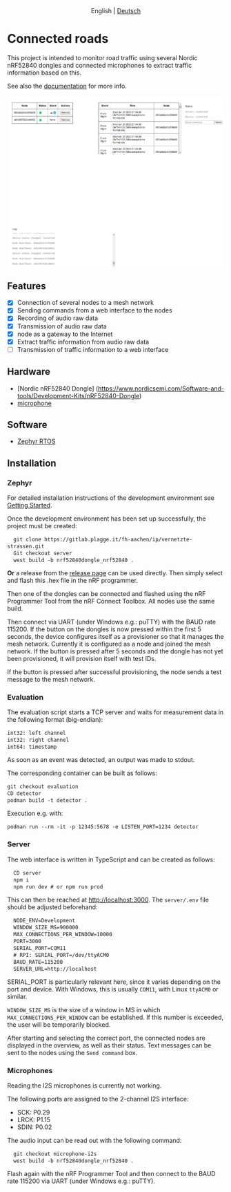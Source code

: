 <div align="center">
    English | <a href='./README_de.md'>Deutsch</a>
</div>

# Connected roads

This project is intended to monitor road traffic using several Nordic nRF52840 dongles and connected microphones to extract traffic information based on this.

See also the [documentation](https://gitlab.plagge.it/fh-aachen/ip/vernetzte-strassen/-/wikis/home) for more info.

![Connected Roads](screenshot.png)

## Features

- [x] Connection of several nodes to a mesh network
- [x] Sending commands from a web interface to the nodes
- [x] Recording of audio raw data
- [x] Transmission of audio raw data
- [x] node as a gateway to the Internet
- [x] Extract traffic information from audio raw data
- [ ] Transmission of traffic information to a web interface

## Hardware

- [Nordic nRF52840 Dongle] (https://www.nordicsemi.com/Software-and-tools/Development-Kits/nRF52840-Dongle)
- [microphone]()

## Software

- [Zephyr RTOS](https://www.zephyrproject.org/)

## Installation

### Zephyr

For detailed installation instructions of the development environment see [Getting Started](https://gitlab.plagge.it/fh-aachen/ip/vernetzte-strassen/-/wikis/Ressources/Development%20Setup).

Once the development environment has been set up successfully, the project must be created:

      git clone https://gitlab.plagge.it/fh-aachen/ip/vernetzte-strassen.git
      Git checkout server
      west build -b nrf52840dongle_nrf52840 .

**Or** a release from the [release page](https://gitlab.plagge.it/fh-aachen/ip/vernetzte-strassen/-/releases) can be used directly. Then simply select and flash this .hex file in the nRF programmer.

Then one of the dongles can be connected and flashed using the nRF Programmer Tool from the nRF Connect Toolbox. All nodes use the same build.

Then connect via UART (under Windows e.g.: puTTY) with the BAUD rate 115200. If the button on the dongles is now pressed within the first 5 seconds, the device configures itself as a provisioner so that it manages the mesh network. Currently it is configured as a node and joined the mesh network. If the button is pressed after 5 seconds and the dongle has not yet been provisioned, it will provision itself with test IDs.

If the button is pressed after successful provisioning, the node sends a test message to the mesh network.

### Evaluation

The evaluation script starts a TCP server and waits for measurement data in the following format (big-endian):

```
int32: left channel
int32: right channel
int64: timestamp
```

As soon as an event was detected, an output was made to stdout.

The corresponding container can be built as follows:

```
git checkout evaluation
CD detector
podman build -t detector .
```

Execution e.g. with:

```
podman run --rm -it -p 12345:5678 -e LISTEN_PORT=1234 detector
```

### Server

The web interface is written in TypeScript and can be created as follows:

      CD server
      npm i
      npm run dev # or npm run prod

This can then be reached at [http://localhost:3000](http://localhost:3000). The `server/.env` file should be adjusted beforehand:

      NODE_ENV=Development
      WINDOW_SIZE_MS=900000
      MAX_CONNECTIONS_PER_WINDOW=10000
      PORT=3000
      SERIAL_PORT=COM11
      # RPI: SERIAL_PORT=/dev/ttyACM0
      BAUD_RATE=115200
      SERVER_URL=http://localhost

SERIAL_PORT is particularly relevant here, since it varies depending on the port and device. With Windows, this is usually `COM11`, with Linux `ttyACM0` or similar.

`WINDOW_SIZE_MS` is the size of a window in MS in which `MAX_CONNECTIONS_PER_WINDOW` can be established. If this number is exceeded, the user will be temporarily blocked.

After starting and selecting the correct port, the connected nodes are displayed in the overview, as well as their status. Text messages can be sent to the nodes using the `Send command` box.

### Microphones

Reading the I2S microphones is currently not working.

The following ports are assigned to the 2-channel I2S interface:

- SCK: P0.29
- LRCK: P1.15
- SDIN: P0.02

The audio input can be read out with the following command:

      git checkout microphone-i2s
      west build -b nrf52840dongle_nrf52840 .

Flash again with the nRF Programmer Tool and then connect to the BAUD rate 115200 via UART (under Windows e.g.: puTTY).
